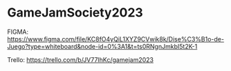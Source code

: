 # GameJamSociety2023

FIGMA: https://www.figma.com/file/KC8fO4yQiL1XYZ9CVwik8k/Dise%C3%B1o-de-Juego?type=whiteboard&node-id=0%3A1&t=ts0RNgnJmkbI5t2K-1

Trello: https://trello.com/b/JV77IhKc/gamejam2023